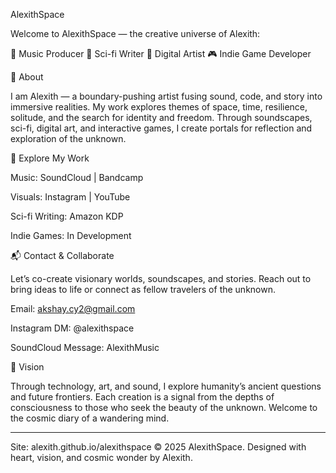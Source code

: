 AlexithSpace

Welcome to AlexithSpace — the creative universe of Alexith:

🎵 Music Producer
📖 Sci-fi Writer
🎨 Digital Artist
🎮 Indie Game Developer

🌌 About

I am Alexith — a boundary-pushing artist fusing sound, code, and story into immersive realities. My work explores themes of space, time, resilience, solitude, and the search for identity and freedom. Through soundscapes, sci-fi, digital art, and interactive games, I create portals for reflection and exploration of the unknown.

🚀 Explore My Work

Music: SoundCloud | Bandcamp

Visuals: Instagram | YouTube

Sci-fi Writing: Amazon KDP

Indie Games: In Development


📬 Contact & Collaborate

Let’s co-create visionary worlds, soundscapes, and stories. Reach out to bring ideas to life or connect as fellow travelers of the unknown.

Email: akshay.cy2@gmail.com

Instagram DM: @alexithspace

SoundCloud Message: AlexithMusic


🌱 Vision

Through technology, art, and sound, I explore humanity’s ancient questions and future frontiers. Each creation is a signal from the depths of consciousness to those who seek the beauty of the unknown. Welcome to the cosmic diary of a wandering mind.


---

Site: alexith.github.io/alexithspace
© 2025 AlexithSpace. Designed with heart, vision, and cosmic wonder by Alexith.

